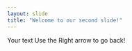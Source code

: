 ```yaml
---
layout: slide
title: "Welcome to our second slide!"
---
```

Your text
Use the Right arrow to go back!
